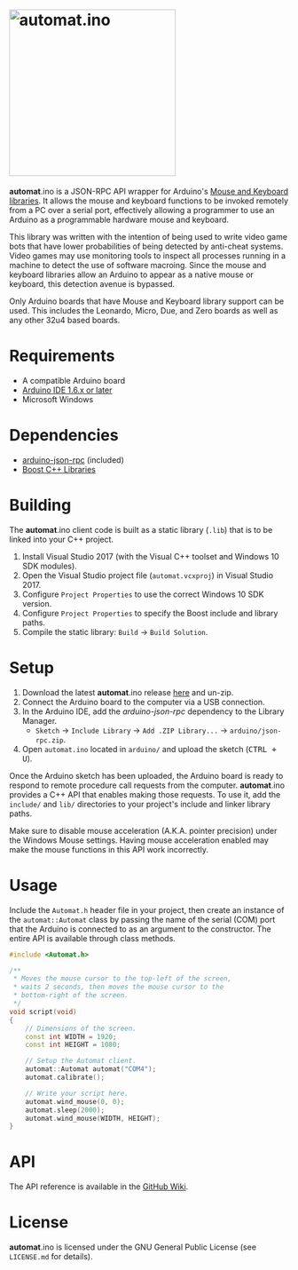 # <img width="300" alt="automat.ino" src="https://user-images.githubusercontent.com/26120940/28747795-7d87ae9c-745c-11e7-8e50-0f4f9044f699.png" />

**automat**.ino is a JSON-RPC API wrapper for Arduino's [Mouse and Keyboard libraries](https://www.arduino.cc/en/Reference/MouseKeyboard). It allows the mouse and keyboard functions to be invoked remotely from a PC over a serial port, effectively allowing a programmer to use an Arduino as a programmable hardware mouse and keyboard.

This library was written with the intention of being used to write video game bots that have lower probabilities of being detected by anti-cheat systems. Video games may use monitoring tools to inspect all processes running in a machine to detect the use of software macroing. Since the mouse and keyboard libraries allow an Arduino to appear as a native mouse or keyboard, this detection avenue is bypassed.

Only Arduino boards that have Mouse and Keyboard library support can be used. This includes the Leonardo, Micro, Due, and Zero boards as well as any other 32u4 based boards.

# Requirements

- A compatible Arduino board
- [Arduino IDE 1.6.x or later](https://www.arduino.cc/en/Main/Software)
- Microsoft Windows

# Dependencies

- [arduino-json-rpc](https://github.com/cloud-rocket/arduino-json-rpc) (included)
- [Boost C++ Libraries](http://www.boost.org/)

# Building

The **automat**.ino client code is built as a static library (`.lib`) that is to be linked into your C++ project.

1. Install Visual Studio 2017 (with the Visual C++ toolset and Windows 10 SDK modules).
2. Open the Visual Studio project file (`automat.vcxproj`) in Visual Studio 2017.
3. Configure `Project Properties` to use the correct Windows 10 SDK version.
4. Configure `Project Properties` to specify the Boost include and library paths.
5. Compile the static library: `Build` → `Build Solution`.

# Setup

1. Download the latest **automat**.ino release [here](https://github.com/nuttywhal/automat.ino/releases) and un-zip.
2. Connect the Arduino board to the computer via a USB connection.
3. In the Arduino IDE, add the *arduino-json-rpc* dependency to the Library Manager.
   - `Sketch` → `Include Library` → `Add .ZIP Library...` → `arduino/json-rpc.zip`.
4. Open `automat.ino` located in `arduino/` and upload the sketch (<kbd>CTRL + U</kbd>).

Once the Arduino sketch has been uploaded, the Arduino board is ready to respond to remote procedure call requests from the computer. **automat**.ino provides a C++ API that enables making those requests. To use it, add the `include/` and `lib/` directories to your project's include and linker library paths.

Make sure to disable mouse acceleration (A.K.A. pointer precision) under the Windows Mouse settings. Having mouse acceleration enabled may make the mouse functions in this API work incorrectly.

# Usage

Include the `Automat.h` header file in your project, then create an instance of the `automat::Automat` class by passing the name of the serial (COM) port that the Arduino is connected to as an argument to the constructor. The entire API is available through class methods.

```C++
#include <Automat.h>

/**
 * Moves the mouse cursor to the top-left of the screen,
 * waits 2 seconds, then moves the mouse cursor to the
 * bottom-right of the screen.
 */
void script(void)
{
    // Dimensions of the screen.
    const int WIDTH = 1920;
    const int HEIGHT = 1080;

    // Setup the Automat client.
    automat::Automat automat("COM4");
    automat.calibrate();

    // Write your script here.
    automat.wind_mouse(0, 0);
    automat.sleep(2000);
    automat.wind_mouse(WIDTH, HEIGHT);
}
```

# API

The API reference is available in the [GitHub Wiki](https://github.com/nuttywhal/automat.ino/wiki/API-Reference).

# License

**automat**.ino is licensed under the GNU General Public License (see `LICENSE.md` for details).
